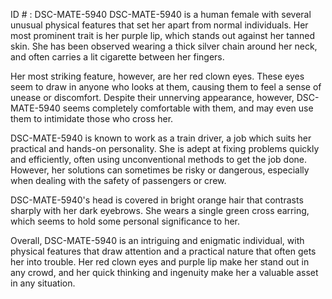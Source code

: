 ID # : DSC-MATE-5940
DSC-MATE-5940 is a human female with several unusual physical features that set her apart from normal individuals. Her most prominent trait is her purple lip, which stands out against her tanned skin. She has been observed wearing a thick silver chain around her neck, and often carries a lit cigarette between her fingers.

Her most striking feature, however, are her red clown eyes. These eyes seem to draw in anyone who looks at them, causing them to feel a sense of unease or discomfort. Despite their unnerving appearance, however, DSC-MATE-5940 seems completely comfortable with them, and may even use them to intimidate those who cross her.

DSC-MATE-5940 is known to work as a train driver, a job which suits her practical and hands-on personality. She is adept at fixing problems quickly and efficiently, often using unconventional methods to get the job done. However, her solutions can sometimes be risky or dangerous, especially when dealing with the safety of passengers or crew.

DSC-MATE-5940's head is covered in bright orange hair that contrasts sharply with her dark eyebrows. She wears a single green cross earring, which seems to hold some personal significance to her.

Overall, DSC-MATE-5940 is an intriguing and enigmatic individual, with physical features that draw attention and a practical nature that often gets her into trouble. Her red clown eyes and purple lip make her stand out in any crowd, and her quick thinking and ingenuity make her a valuable asset in any situation.
